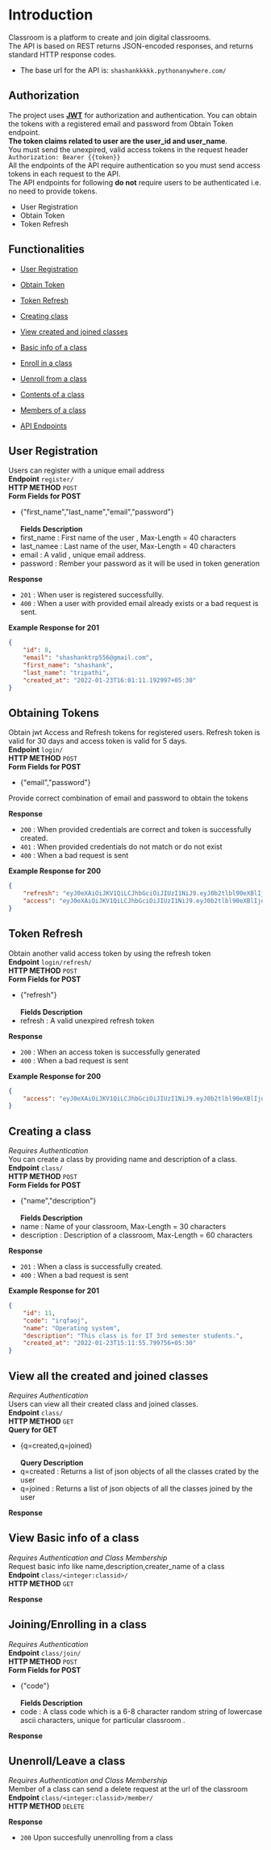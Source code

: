 # Introduction
Classroom is a platform to create and join digital classrooms.<br>
The API is based on REST returns JSON-encoded responses, and returns standard HTTP response codes.
* The base url for the API is: `shashankkkkk.pythonanywhere.com/`

## Authorization
The project uses **[JWT](https://jwt.io/)** for authorization and authentication. You can obtain the tokens with a registered email and password from Obtain Token endpoint. <br>
**The token claims related to user are the user_id and user_name**.<br>
You must send the unexpired, valid access tokens in the request header `Authorization: Bearer {{token}}`<br>
All the endpoints of the API require authentication so you must send access tokens in each request to the API.<br>
The API endpoints for following **do not** require users to be authenticated i.e. no need to provide tokens.
* User Registration
* Obtain Token
* Token Refresh

## Functionalities

* [User Registration](#reg)
* [Obtain Token](##obtain-token)
* [Token Refresh]()
* [Creating class]()
* [View created and joined classes]()
* [Basic info of a class]()
* [Enroll in a class]()
* [Uenroll from a class]()
* [Contents of a class]()
* [Members of a class]()

* [API Endpoints]()



## User Registration

Users can register with a unique email address<br>
**Endpoint** `register/`<br>
**HTTP METHOD** `POST`<br>
**Form Fields for POST**
* {"first_name","last_name","email","password"}<br><br>
**Fields Description**
* first_name : First name of the user , Max-Length = 40 characters
* last_namee : Last name of the user, Max-Length = 40 characters
* email : A valid , unique email address.
* password : Rember your password as it will be used in token generation

**Response**
* `201` : When user is registered successfullly.
* `400` : When a user with provided email already exists  or a bad request is sent.

**Example Response for 201**<br>
```json
{
    "id": 8,
    "email": "shashanktrp556@gmail.com",
    "first_name": "shashank",
    "last_name": "tripathi",
    "created_at": "2022-01-23T16:01:11.192997+05:30"
}
```

## Obtaining Tokens
Obtain jwt Access and Refresh tokens for registered users. Refresh token is valid for 30 days and access token is valid for 5 days.<br>
**Endpoint** `login/`<br>
**HTTP METHOD** `POST`<br>
**Form Fields for POST**
* {"email","password"}

Provide correct combination of email and password to obtain the tokens

**Response**
* `200` : When provided credentials are correct and token is successfully created.
* `401` : When provided credentials do not match or do not exist
* `400` : When a bad request is sent

**Example Response for 200**<br>
```json
{
    "refresh": "eyJ0eXAiOiJKV1QiLCJhbGciOiJIUzI1NiJ9.eyJ0b2tlbl90eXBlIjoicmVmcmVzaCIsImV4cCI6MTY0NTUyNTkzNSwiaWF0IjoxNjQyOTMzOTM1LCJqdGkiOiI0MTZmYTBiYzhkMWM0YjFkYWE0NTcyYjEzY2RjM2RlMSIsInVzZXJfaWQiOjgsInVzZXJfbmFtZSI6InNoYXNoYW5rIHRyaXBhdGhpIn0.PDqF17MQqZVUzWup6Y2NeQ2YjYYbWfYS3b1Q_cCpCxc",
    "access": "eyJ0eXAiOiJKV1QiLCJhbGciOiJIUzI1NiJ9.eyJ0b2tlbl90eXBlIjoiYWNjZXNzIiwiZXhwIjoxNjQzMzY1OTM1LCJpYXQiOjE2NDI5MzM5MzUsImp0aSI6IjJmMmE2MThkN2UwNjQwM2RiMmNjOGU0MjYxNjJmNjA1IiwidXNlcl9pZCI6OCwidXNlcl9uYW1lIjoic2hhc2hhbmsgdHJpcGF0aGkifQ.foQe6Dm4R1LUcc2LIrqDsfwZ8JZqy9lxeFRqYDlgbFQ"
}
```

## Token Refresh
Obtain another valid access token by using the refresh token<br>
**Endpoint** `login/refresh/`<br>
**HTTP METHOD** `POST`<br>
**Form Fields for POST**
* {"refresh"}<br><br>
**Fields Description**
* refresh : A valid unexpired refresh token

**Response**
* `200` : When an access token is successfully generated
* `400` : When a bad request is sent

**Example Response for 200**<br>
```json
{
    "access": "eyJ0eXAiOiJKV1QiLCJhbGciOiJIUzI1NiJ9.eyJ0b2tlbl90eXBlIjoiYWNjZXNzIiwiZXhwIjoxNjQzMzY2MDQ4LCJpYXQiOjE2NDI5MzM5MzUsImp0aSI6IjI1NzAwNWNhMGY5MjQ0NWQ4YTE3OTdjMzcxNTBhZjM3IiwidXNlcl9pZCI6OCwidXNlcl9uYW1lIjoic2hhc2hhbmsgdHJpcGF0aGkifQ.lN8bnTbcIe4RaDwcI6AdVwNL6-fKUn3dACJClUMSaG8"
}
```

## Creating a class
*Requires Authentication*<br>
You can create a class by providing name and description of a class.<br>
**Endpoint** `class/`<br>
**HTTP METHOD** `POST`<br>
**Form Fields for POST**
* {"name","description"}<br><br>
**Fields Description**
* name : Name of your classroom, Max-Length = 30 characters
* description : Description of a classroom, Max-Length = 60 characters

**Response**
* `201` : When a class is successfully created.
* `400` : When a bad request is sent

**Example Response for 201**<br>
```json
{
    "id": 11,
    "code": "irqfaoj",
    "name": "Operating system",
    "description": "This class is for IT 3rd semester students.",
    "created_at": "2022-01-23T15:11:55.799756+05:30"
}
```

## View all the created and joined classes
*Requires Authentication*<br>
Users can view all their created class and joined classes.<br>
**Endpoint** `class/`<br>
**HTTP METHOD** `GET`<br>
**Query for GET**
* {q=created,q=joined}<br><br>
**Query Description**
* q=created : Returns a list of json objects of all the classes crated by the user
* q=joined : Returns a list of json objects of all the classes joined by the user

**Response**

## View Basic info of a class
*Requires Authentication and Class Membership*<br>
Request basic info like name,description,creater_name of a class<br>
**Endpoint** `class/<integer:classid>/`<br>
**HTTP METHOD** `GET`<br>

**Response**

<a name="reg"></a>

## Joining/Enrolling in a class
*Requires Authentication*<br>
**Endpoint** `class/join/`<br>
**HTTP METHOD** `POST`<br>
**Form Fields for POST**
* {"code"}<br><br>
**Fields Description**
* code : A class code which is a 6-8 character random string of lowercase ascii characters, unique for particular classroom .

**Response**

## Unenroll/Leave a class
*Requires Authentication and Class Membership*<br>
Member of a class can send a delete request at the url of the classroom<br>
**Endpoint** `class/<integer:classid>/member/`<br>
**HTTP METHOD** `DELETE`<br>

**Response**
* `200` Upon  succesfully unenrolling from a class




